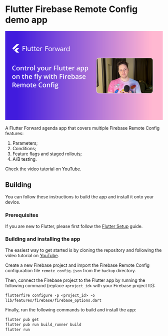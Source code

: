 # Flutter Firebase Remote Config demo app

![Control your Flutter app on the fly with Firebase Remote Config](header.png)

A Flutter Forward agenda app that covers multiple Firebase Remote Config features:

1. Parameters;
2. Conditions;
3. Feature flags and staged rollouts;
4. A/B testing.

Check the video tutorial on [YouTube](https://youtu.be/1qHSvGoqqiE).

## Building

You can follow these instructions to build the app and install it onto your device.

### Prerequisites

If you are new to Flutter, please first follow the [Flutter Setup](https://flutter.dev/setup/) guide.

### Building and installing the app

The easiest way to get started is by cloning the repository and following the video tutorial on [YouTube](https://youtu.be/1qHSvGoqqiE).

Create a new Firebase project and import the Firebase Remote Config configuration file `remote_config.json` from the `backup` directory.

Then, connect the Firebase project to the Flutter app by running the following command (replace `<project_id>` with your Firebase project ID):

```
flutterfire configure -p <project_id> -o lib/features/firebase/firebase_options.dart
```

Finally, run the following commands to build and install the app:

```
flutter pub get
flutter pub run build_runner build
flutter run
```
